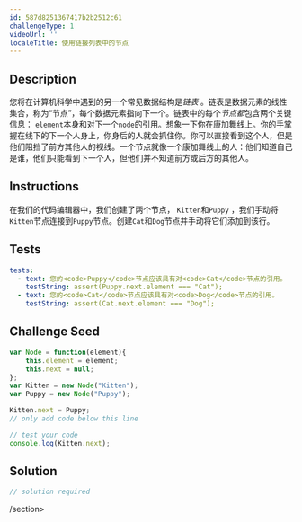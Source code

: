 ```yaml
---
id: 587d8251367417b2b2512c61
challengeType: 1
videoUrl: ''
localeTitle: 使用链接列表中的节点
---
```


## Description
<section id="description">您将在计算机科学中遇到的另一个常见数据结构是<dfn>链表</dfn> 。链表是数据元素的线性集合，称为“节点”，每个数据元素指向下一个。链表中的每个<dfn>节点都</dfn>包含两个关键信息： <code>element</code>本身和对下一个<code>node</code>的引用。想象一下你在康加舞线上。你的手掌握在线下的下一个人身上，你身后的人就会抓住你。你可以直接看到这个人，但是他们阻挡了前方其他人的视线。一个节点就像一个康加舞线上的人：他们知道自己是谁，他们只能看到下一个人，但他们并不知道前方或后方的其他人。 </section>

## Instructions
<section id="instructions">在我们的代码编辑器中，我们创建了两个节点， <code>Kitten</code>和<code>Puppy</code> ，我们手动将<code>Kitten</code>节点连接到<code>Puppy</code>节点。创建<code>Cat</code>和<code>Dog</code>节点并手动将它们添加到该行。 </section>

## Tests
<section id='tests'>

```yml
tests:
  - text: 您的<code>Puppy</code>节点应该具有对<code>Cat</code>节点的引用。
    testString: assert(Puppy.next.element === "Cat");
  - text: 您的<code>Cat</code>节点应该具有对<code>Dog</code>节点的引用。
    testString: assert(Cat.next.element === "Dog");

```

</section>

## Challenge Seed
<section id='challengeSeed'>

<div id='js-seed'>

```js
var Node = function(element){
    this.element = element;
    this.next = null;
};
var Kitten = new Node("Kitten");
var Puppy = new Node("Puppy");

Kitten.next = Puppy;
// only add code below this line

// test your code
console.log(Kitten.next);

```

</div>



</section>

## Solution
<section id='solution'>

```js
// solution required
```

/section>
